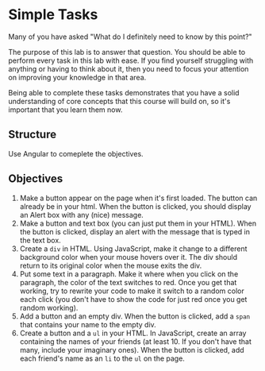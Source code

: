 # Simple Tasks
Many of you have asked "What do I definitely need to know by this point?"

The purpose of this lab is to answer that question. You should be able to perform every task in this lab with ease. If you find yourself struggling with anything or having to think about it, then you need to focus your attention on improving your knowledge in that area.

Being able to complete these tasks demonstrates that you have a solid understanding of core concepts that this course will build on, so it's important that you learn them now.

## Structure
Use Angular to comeplete the objectives.

## Objectives
1. Make a button appear on the page when it's first loaded. The button can already be in your html. When the button is clicked, you should display an Alert box with any (nice) message.
2. Make a button and text box (you can just put them in your HTML). When the button is clicked, display an alert with the message that is typed in the text box.
3. Create a `div` in HTML. Using JavaScript, make it change to a different background color when your mouse hovers over it. The div should return to its original color when the mouse exits the div.
4. Put some text in a paragraph. Make it where when you click on the paragraph, the color of the text switches to red. Once you get that working, try to rewrite your code to make it switch to a random color each click (you don't have to show the code for just red once you get random working).
5. Add a button and an empty div. When the button is clicked, add a `span` that contains your name to the empty div.
6. Create a button and a `ul` in your HTML. In JavaScript, create an array containing the names of your friends (at least 10. If you don't have that many, include your imaginary ones). When the button is clicked, add each friend's name as an `li` to the `ul` on the page.